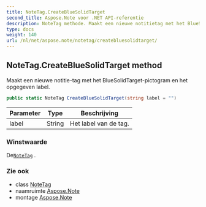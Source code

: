 ```yaml
---
title: NoteTag.CreateBlueSolidTarget
second_title: Aspose.Note voor .NET API-referentie
description: NoteTag methode. Maakt een nieuwe notitietag met het BlueSolidTargetpictogram en het opgegeven label.
type: docs
weight: 140
url: /nl/net/aspose.note/notetag/createbluesolidtarget/
---
```

## NoteTag.CreateBlueSolidTarget method

Maakt een nieuwe notitie-tag met het BlueSolidTarget-pictogram en het opgegeven label.

```csharp
public static NoteTag CreateBlueSolidTarget(string label = "")
```

| Parameter | Type | Beschrijving |
| --- | --- | --- |
| label | String | Het label van de tag. |

### Winstwaarde

De[`NoteTag`](../) .

### Zie ook

* class [NoteTag](../)
* naamruimte [Aspose.Note](../../notetag/)
* montage [Aspose.Note](../../../)



